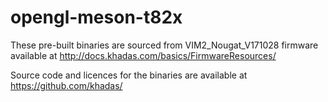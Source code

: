 # opengl-meson-t82x

These pre-built binaries are sourced from VIM2_Nougat_V171028 firmware available at http://docs.khadas.com/basics/FirmwareResources/

Source code and licences for the binaries are available at https://github.com/khadas/
